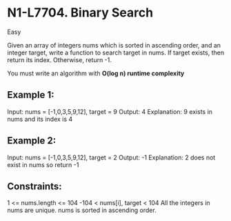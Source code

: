 # N1-L7704. Binary Search
Easy

Given an array of integers nums which is sorted in ascending order, and an integer target, write a function to search target in nums.
If target exists, then return its index. Otherwise, return -1.

You must write an algorithm with **O(log n) runtime complexity** 

 

## Example 1:

Input: nums = [-1,0,3,5,9,12], target = 9
Output: 4
Explanation: 9 exists in nums and its index is 4

## Example 2:

Input: nums = [-1,0,3,5,9,12], target = 2
Output: -1
Explanation: 2 does not exist in nums so return -1


## Constraints:

   1 <= nums.length <= 104
   -104 < nums[i], target < 104
   All the integers in nums are unique.
   nums is sorted in ascending order.

